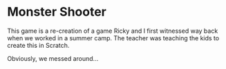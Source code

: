 # Monster Shooter

This game is a re-creation of a game Ricky and I first witnessed way back when
we worked in a summer camp. The teacher was teaching the kids to create this in
Scratch.

Obviously, we messed around...